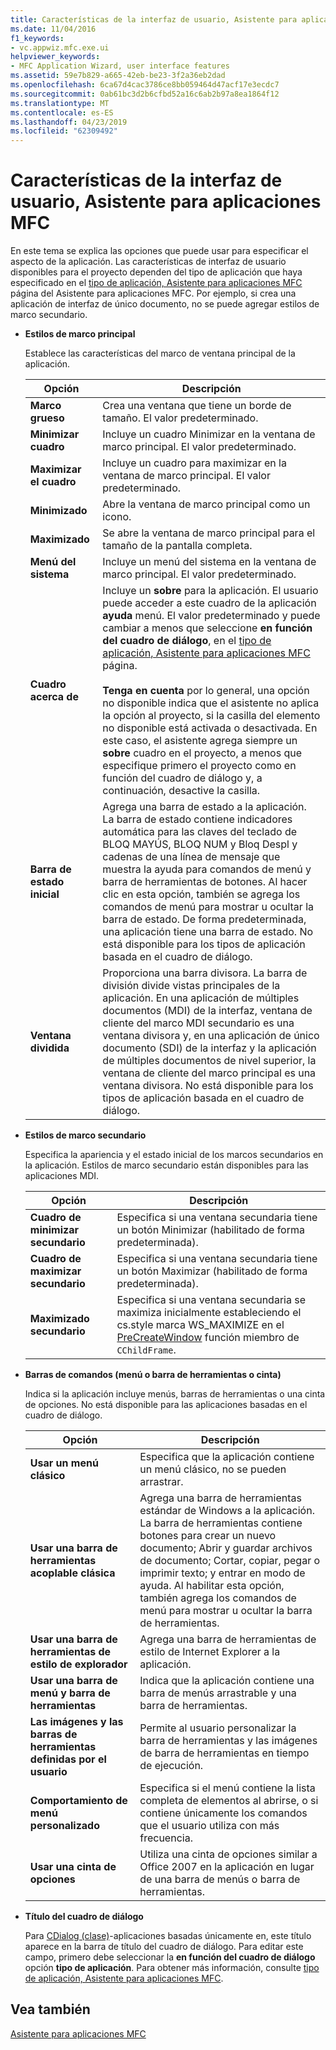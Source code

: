 ```yaml
---
title: Características de la interfaz de usuario, Asistente para aplicaciones MFC
ms.date: 11/04/2016
f1_keywords:
- vc.appwiz.mfc.exe.ui
helpviewer_keywords:
- MFC Application Wizard, user interface features
ms.assetid: 59e7b829-a665-42eb-be23-3f2a36eb2dad
ms.openlocfilehash: 6ca67d4cac3786ce8bb059464d47acf17e3ecdc7
ms.sourcegitcommit: 0ab61bc3d2b6cfbd52a16c6ab2b97a8ea1864f12
ms.translationtype: MT
ms.contentlocale: es-ES
ms.lasthandoff: 04/23/2019
ms.locfileid: "62309492"
---
```

# <a name="user-interface-features-mfc-application-wizard"></a>Características de la interfaz de usuario, Asistente para aplicaciones MFC

En este tema se explica las opciones que puede usar para especificar el aspecto de la aplicación. Las características de interfaz de usuario disponibles para el proyecto dependen del tipo de aplicación que haya especificado en el [tipo de aplicación, Asistente para aplicaciones MFC](../../mfc/reference/application-type-mfc-application-wizard.md) página del Asistente para aplicaciones MFC. Por ejemplo, si crea una aplicación de interfaz de único documento, no se puede agregar estilos de marco secundario.

- **Estilos de marco principal**

   Establece las características del marco de ventana principal de la aplicación.

   |Opción|Descripción|
   |------------|-----------------|
   |**Marco grueso**|Crea una ventana que tiene un borde de tamaño. El valor predeterminado.|
   |**Minimizar cuadro**|Incluye un cuadro Minimizar en la ventana de marco principal. El valor predeterminado.|
   |**Maximizar el cuadro**|Incluye un cuadro para maximizar en la ventana de marco principal. El valor predeterminado.|
   |**Minimizado**|Abre la ventana de marco principal como un icono.|
   |**Maximizado**|Se abre la ventana de marco principal para el tamaño de la pantalla completa.|
   |**Menú del sistema**|Incluye un menú del sistema en la ventana de marco principal. El valor predeterminado.|
   |**Cuadro acerca de**|Incluye un **sobre** para la aplicación. El usuario puede acceder a este cuadro de la aplicación **ayuda** menú. El valor predeterminado y puede cambiar a menos que seleccione **en función del cuadro de diálogo**, en el [tipo de aplicación, Asistente para aplicaciones MFC](../../mfc/reference/application-type-mfc-application-wizard.md) página.<br /><br /> **Tenga en cuenta** por lo general, una opción no disponible indica que el asistente no aplica la opción al proyecto, si la casilla del elemento no disponible está activada o desactivada. En este caso, el asistente agrega siempre un **sobre** cuadro en el proyecto, a menos que especifique primero el proyecto como en función del cuadro de diálogo y, a continuación, desactive la casilla.|
   |**Barra de estado inicial**|Agrega una barra de estado a la aplicación. La barra de estado contiene indicadores automática para las claves del teclado de BLOQ MAYÚS, BLOQ NUM y Bloq Despl y cadenas de una línea de mensaje que muestra la ayuda para comandos de menú y barra de herramientas de botones. Al hacer clic en esta opción, también se agrega los comandos de menú para mostrar u ocultar la barra de estado. De forma predeterminada, una aplicación tiene una barra de estado. No está disponible para los tipos de aplicación basada en el cuadro de diálogo.|
   |**Ventana dividida**|Proporciona una barra divisora. La barra de división divide vistas principales de la aplicación. En una aplicación de múltiples documentos (MDI) de la interfaz, ventana de cliente del marco MDI secundario es una ventana divisora y, en una aplicación de único documento (SDI) de la interfaz y la aplicación de múltiples documentos de nivel superior, la ventana de cliente del marco principal es una ventana divisora. No está disponible para los tipos de aplicación basada en el cuadro de diálogo.|

- **Estilos de marco secundario**

   Especifica la apariencia y el estado inicial de los marcos secundarios en la aplicación. Estilos de marco secundario están disponibles para las aplicaciones MDI.

   |Opción|Descripción|
   |------------|-----------------|
   |**Cuadro de minimizar secundario**|Especifica si una ventana secundaria tiene un botón Minimizar (habilitado de forma predeterminada).|
   |**Cuadro de maximizar secundario**|Especifica si una ventana secundaria tiene un botón Maximizar (habilitado de forma predeterminada).|
   |**Maximizado secundario**|Especifica si una ventana secundaria se maximiza inicialmente estableciendo el cs.style marca WS_MAXIMIZE en el [PreCreateWindow](../../mfc/reference/cwnd-class.md#precreatewindow) función miembro de `CChildFrame`.|

- **Barras de comandos (menú o barra de herramientas o cinta)**

   Indica si la aplicación incluye menús, barras de herramientas o una cinta de opciones. No está disponible para las aplicaciones basadas en el cuadro de diálogo.

   |Opción|Descripción|
   |------------|-----------------|
   |**Usar un menú clásico**|Especifica que la aplicación contiene un menú clásico, no se pueden arrastrar.|
   |**Usar una barra de herramientas acoplable clásica**|Agrega una barra de herramientas estándar de Windows a la aplicación. La barra de herramientas contiene botones para crear un nuevo documento; Abrir y guardar archivos de documento; Cortar, copiar, pegar o imprimir texto; y entrar en modo de ayuda. Al habilitar esta opción, también agrega los comandos de menú para mostrar u ocultar la barra de herramientas.|
   |**Usar una barra de herramientas de estilo de explorador**|Agrega una barra de herramientas de estilo de Internet Explorer a la aplicación.|
   |**Usar una barra de menú y barra de herramientas**|Indica que la aplicación contiene una barra de menús arrastrable y una barra de herramientas.|
   |**Las imágenes y las barras de herramientas definidas por el usuario**|Permite al usuario personalizar la barra de herramientas y las imágenes de barra de herramientas en tiempo de ejecución.|
   |**Comportamiento de menú personalizado**|Especifica si el menú contiene la lista completa de elementos al abrirse, o si contiene únicamente los comandos que el usuario utiliza con más frecuencia.|
   |**Usar una cinta de opciones**|Utiliza una cinta de opciones similar a Office 2007 en la aplicación en lugar de una barra de menús o barra de herramientas.|

- **Título del cuadro de diálogo**

   Para [CDialog (clase)](../../mfc/reference/cdialog-class.md)-aplicaciones basadas únicamente en, este título aparece en la barra de título del cuadro de diálogo. Para editar este campo, primero debe seleccionar la **en función del cuadro de diálogo** opción **tipo de aplicación**. Para obtener más información, consulte [tipo de aplicación, Asistente para aplicaciones MFC](../../mfc/reference/application-type-mfc-application-wizard.md).

## <a name="see-also"></a>Vea también

[Asistente para aplicaciones MFC](../../mfc/reference/mfc-application-wizard.md)
